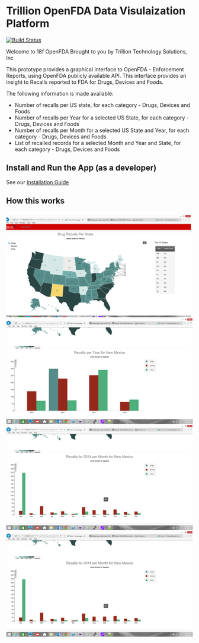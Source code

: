 # Trillion OpenFDA Data Visulaization Platform 
[![Build Status](http://18fci.ttsiglobal.com:8080/view/All/builds)](http://18fci.ttsiglobal.com:3000)

Welcome to 18f OpenFDA 
Brought to you by Trillion Technology Solutions, Inc 

This prototype provides a graphical interface to OpenFDA - Enforcement Reports, using OpenFDA publicly available API. This interface provides an insight to Recalls reported to FDA for Drugs, Devices and Foods.

The following information is made available: 
* Number of recalls per US state, for each category - Drugs, Devices and Foods
* Number of recalls per Year for a selected US State, for each category - Drugs, Devices and Foods
* Number of recalls per Month for a selected US State and Year, for each category - Drugs, Devices and Foods
* List of recalled records for a selected Month and Year and State, for each category - Drugs, Devices and Foods
 


## Install and Run the App (as a developer)

See our [Installation Guide](INSTALL.md)

## How this works


![Number of recalls per US state, for each category - Drugs, Devices and Foods](/doc/page1.png)
![Number of recalls per Year for a selected US State, for each category - Drugs, Devices and Foods](/doc/page2.png)
![Number of recalls per Month for a selected US State and Year, for each category - Drugs, Devices and Foods](/doc/page3.png)
![List of recalled records for a selected Month and Year and State, for each category - Drugs, Devices and Foods](/doc/page3.png)




